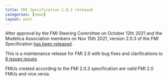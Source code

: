 ```yaml
---
title: FMI Specification 2.0.3 released
categories: [news]
layout: post
---
```


After approval by the FMI Steering Committee on October 12th 2021 and the Modelica Association members on Nov 15th 2021, version 2.0.3 of the FMI Specification [has been released](https://github.com/modelica/fmi-standard/releases/tag/v2.0.3) .

This is a maintenance release for FMI 2.0 with bug fixes and clarifications to [6 issues issues](https://github.com/modelica/fmi-standard/blob/support/v2.0.x/CHANGELOG.md).

FMUs created according to the FMI 2.0.3 specification are valid FMI 2.0 FMUs and vice versa.
